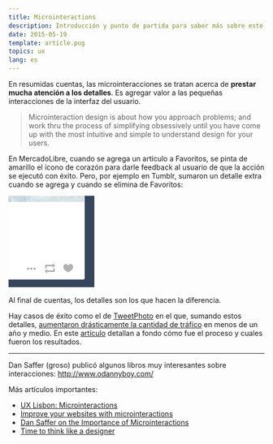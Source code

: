 ```yaml
---
title: Microinteractions
description: Introducción y punto de partida para saber más sobre este patrón de diseño.
date: 2015-05-19
template: article.pug
topics: ux
lang: es
---
```


En resumidas cuentas, las microinteracciones se tratan acerca de **prestar mucha atención a los detalles**. Es agregar valor a las pequeñas interacciones de la interfaz del usuario.

> Microinteraction design is about how you approach problems; and work thru the process of simplifying obsessively until you have come up with the most intuitive and simple to understand design for your users.

En MercadoLibre, cuando se agrega un artículo a Favoritos, se pinta de amarillo el icono de corazón para darle feedback al usuario de que la acción se ejecutó con éxito. Pero, por ejemplo en Tumblr, sumaron un detalle extra cuando se agrega y cuando se elimina de Favoritos:

![Favoritos en Tumblr](fav.gif)

Al final de cuentas, los detalles son los que hacen la diferencia.

Hay casos de éxito como el de [TweetPhoto](http://tweetphoto.com) en el que, sumando estos detalles, [aumentaron drásticamente la cantidad de tráfico](http://www.dtelepathy.com/blog/business/how-microinteractions-grew-our-traffic-to-over-42-million-monthly-visitors-in-under-18-months) en menos de un año y medio. En este [artículo](http://www.dtelepathy.com/blog/business/how-microinteractions-grew-our-traffic-to-over-42-million-monthly-visitors-in-under-18-months) detallan a fondo cómo fue el proceso y cuales fueron los resultados.

---

Dan Saffer (groso) publicó algunos libros muy interesantes sobre interacciones: http://www.odannyboy.com/

Más artículos importantes:

- [UX Lisbon: Microinteractions](http://www.lukew.com/ff/entry.asp?1726)
- [Improve your websites with microinteractions](http://www.creativebloq.com/web-design/improve-your-site-microinteractions-10134906)
- [Dan Saffer on the Importance of Microinteractions](http://www.dtelepathy.com/blog/design/dan-saffer-on-the-importance-of-microinteractions)
- [Time to think
like a designer](http://smartdesignworldwide.com/thinking/digital-experiences/microinteractions-chap4-feedback/)
